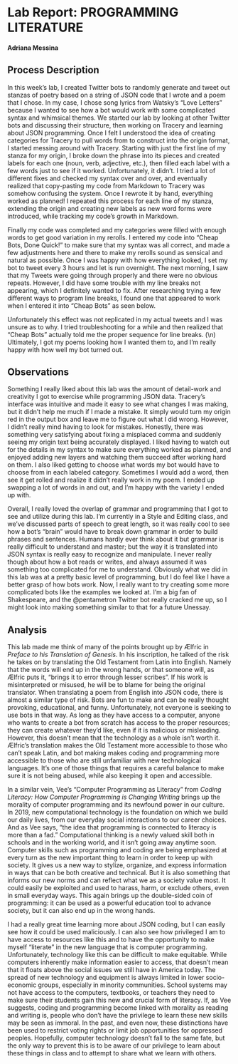 # Lab Report: PROGRAMMING LITERATURE
#### Adriana Messina

## Process Description

In this week’s lab, I created Twitter bots to randomly generate and tweet out stanzas of poetry based on a string of JSON code that I wrote and a poem that I chose. In my case, I chose song lyrics from Watsky’s “Love Letters” because I wanted to see how a bot would work with some complicated syntax and whimsical themes. We started our lab by looking at other Twitter bots and discussing their structure, then working on Tracery and learning about JSON programming. Once I felt I understood the idea of creating categories for Tracery to pull words from to construct into the origin format, I started messing around with Tracery. Starting with just the first line of my stanza for my origin, I broke down the phrase into its pieces and created labels for each one (noun, verb, adjective, etc.), then filled each label with a few words just to see if it worked. Unfortunately, it didn’t. I tried a lot of different fixes and checked my syntax over and over, and eventually realized that copy-pasting my code from Markdown to Tracery was somehow confusing the system. Once I rewrote it by hand, everything worked as planned! I repeated this process for each line of my stanza, extending the origin and creating new labels as new word forms were introduced, while tracking my code’s growth in Markdown.
Finally my code was completed and my categories were filled with enough words to get good variation in my rerolls. I entered my code into “Cheap Bots, Done Quick!” to make sure that my syntax was all correct, and made a few adjustments here and there to make my rerolls sound as sensical and natural as possible. Once I was happy with how everything looked, I set my bot to tweet every 3 hours and let is run overnight. The next morning, I saw that my Tweets were going through properly and there were no obvious repeats. However, I did have some trouble with my line breaks not appearing, which I definitely wanted to fix. After researching trying a few different ways to program line breaks, I found one that appeared to work when I entered it into “Cheap Bots” as seen below.

 Unfortunately this effect was not replicated in my actual tweets and I was unsure as to why. I tried troubleshooting for a while and then realized that “Cheap Bots” actually told me the proper sequence for line breaks. (\n) Ultimately, I got my poems looking how I wanted them to, and I’m really happy with how well my bot turned out.

## Observations

Something I really liked about this lab was the amount of detail-work and creativity I got to exercise while programming JSON data. Tracery’s interface was intuitive and made it easy to see what changes I was making, but it didn’t help me much if I made a mistake. It simply would turn my origin red in the output box and leave me to figure out what I did wrong. However, I didn’t really mind having to look for mistakes. Honestly, there was something very satisfying about fixing a misplaced comma and suddenly seeing my origin text being accurately displayed. I liked having to watch out for the details in my syntax to make sure everything worked as planned, and enjoyed adding new layers and watching them succeed after working hard on them. I also liked getting to choose what words my bot would have to choose from in each labeled category. Sometimes I would add a word, then see it get rolled and realize it didn’t really work in my poem. I ended up swapping a lot of words in and out, and I’m happy with the variety I ended up with.Overall, I really loved the overlap of grammar and programming that I got to see and utilize during this lab. I’m currently in a Style and Editing class, and we’ve discussed parts of speech to great length, so it was really cool to see how a bot’s “brain” would have to break down grammar in order to build phrases and sentences. Humans hardly ever think about it but grammar is really difficult to understand and master; but the way it is translated into JSON syntax is really easy to recognize and manipulate. I never really though about how a bot reads or writes, and always assumed it was something too complicated for me to understand. Obviously what we did in this lab was at a pretty basic level of programming, but I do feel like I have a better grasp of how bots work. Now, I really want to try creating some more complicated bots like the examples we looked at. I’m a big fan of Shakespeare, and the @pentametron Twitter bot really cracked me up, so I might look into making something similar to that for a future Unessay.

## Analysis

This lab made me think of many of the points brought up by Ælfric in _Preface to his Translation of Genesis_. In his inscription, he talked of the risk he takes on by translating the Old Testament from Latin into English. Namely that the words will end up in the wrong hands, or that someone will, as Ælfric puts it, “brings it to error through lesser scribes”. If his work is misinterpreted or misused, he will be to blame for being the original translator. When translating a poem from English into JSON code, there is almost a similar type of risk. Bots are fun to make and can be really thought provoking, educational, and funny. Unfortunately, not everyone is seeking to use bots in that way. As long as they have access to a computer, anyone who wants to create a bot from scratch has access to the proper resources; they can create whatever they’d like, even if it is malicious or misleading. However, this doesn’t mean that the technology as a whole isn’t worth it. Ælfric’s translation makes the Old Testament more accessible to those who can’t speak Latin, and bot making makes coding and programming more accessible to those who are still unfamiliar with new technological languages. It’s one of those things that requires a careful balance to make sure it is not being abused, while also keeping it open and accessible.In a similar vein, Vee’s “Computer Programming as Literacy” from _Coding Literacy: How Computer Programming is Changing Writing_ brings up the morality of computer programming and its newfound power in our culture. In 2019, new computational technology is the foundation on which we build our daily lives, from our everyday social interactions to our career choices. And as Vee says, “the idea that programming is connected to literacy is more than a fad.” Computational thinking is a newly valued skill both in schools and in the working world, and it isn’t going away anytime soon. Computer skills such as programming and coding are being emphasized at every turn as the new important thing to learn in order to keep up with society. It gives us a new way to stylize, organize, and express information in ways that can be both creative and technical. But it is also something that informs our new norms and can reflect what we as a society value most. It could easily be exploited and used to harass, harm, or exclude others, even in small everyday ways. This again brings up the double-sided coin of programming: it can be used as a powerful education tool to advance society, but it can also end up in the wrong hands.I had a really great time learning more about JSON coding, but I can easily see how it could be used maliciously. I can also see how privileged I am to have access to resources like this and to have the opportunity to make myself “literate” in the new language that is computer programming. Unfortunately, technology like this can be difficult to make equitable. While computers inherently make information easier to access, that doesn’t mean that it floats above the social issues we still have in America today. The spread of new technology and equipment is always limited in lower socio-economic groups, especially in minority communities. School systems may not have access to the computers, textbooks, or teachers they need to make sure their students gain this new and crucial form of literacy. If, as Vee suggests, coding and programming become linked with morality as reading and writing is, people who don’t have the privilege to learn these new skills may be seen as immoral. In the past, and even now, these distinctions have been used to restrict voting rights or limit job opportunities for oppressed peoples. Hopefully, computer technology doesn’t fall to the same fate, but the only way to prevent this is to be aware of our privilege to learn about these things in class and to attempt to share what we learn with others.
